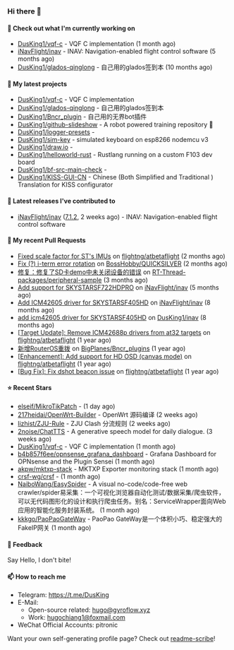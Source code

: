 ### Hi there 👋

#### 👷 Check out what I'm currently working on

- [DusKing1/vqf-c](https://github.com/DusKing1/vqf-c) - VQF C implementation (1 month ago)
- [iNavFlight/inav](https://github.com/iNavFlight/inav) - INAV: Navigation-enabled flight control software (5 months ago)
- [DusKing1/glados-qinglong](https://github.com/DusKing1/glados-qinglong) - 自己用的glados签到本 (10 months ago)

#### 🌱 My latest projects

- [DusKing1/vqf-c](https://github.com/DusKing1/vqf-c) - VQF C implementation
- [DusKing1/glados-qinglong](https://github.com/DusKing1/glados-qinglong) - 自己用的glados签到本
- [DusKing1/Bncr_plugin](https://github.com/DusKing1/Bncr_plugin) - 自己用的无界bot插件
- [DusKing1/github-slideshow](https://github.com/DusKing1/github-slideshow) - A robot powered training repository :robot:
- [DusKing1/logger-presets](https://github.com/DusKing1/logger-presets) - 
- [DusKing1/sim-key](https://github.com/DusKing1/sim-key) - simulated keyboard on esp8266 nodemcu v3
- [DusKing1/draw.io](https://github.com/DusKing1/draw.io) - 
- [DusKing1/helloworld-rust](https://github.com/DusKing1/helloworld-rust) - Rustlang running on a custom F103 dev board
- [DusKing1/bf-src-main-check](https://github.com/DusKing1/bf-src-main-check) - 
- [DusKing1/KISS-GUI-CN](https://github.com/DusKing1/KISS-GUI-CN) - Chinese (Both Simplified and Traditional ) Translation for KISS configurator

#### 🔭 Latest releases I've contributed to

- [iNavFlight/inav](https://github.com/iNavFlight/inav) ([7.1.2](https://github.com/iNavFlight/inav/releases/tag/7.1.2), 2 weeks ago) - INAV: Navigation-enabled flight control software

#### 🔨 My recent Pull Requests

- [Fixed scale factor for ST&#39;s IMUs](https://github.com/flightng/atbetaflight/pull/63) on [flightng/atbetaflight](https://github.com/flightng/atbetaflight) (2 months ago)
- [Fix (?) i-term error rotation](https://github.com/BossHobby/QUICKSILVER/pull/115) on [BossHobby/QUICKSILVER](https://github.com/BossHobby/QUICKSILVER) (2 months ago)
- [修复：修复了SD卡demo中未关闭设备的错误](https://github.com/RT-Thread-packages/peripheral-sample/pull/32) on [RT-Thread-packages/peripheral-sample](https://github.com/RT-Thread-packages/peripheral-sample) (3 months ago)
- [Add support for SKYSTARSF722HDPRO](https://github.com/iNavFlight/inav/pull/9630) on [iNavFlight/inav](https://github.com/iNavFlight/inav) (5 months ago)
- [Add ICM42605 driver for SKYSTARSF405HD](https://github.com/iNavFlight/inav/pull/9370) on [iNavFlight/inav](https://github.com/iNavFlight/inav) (8 months ago)
- [add icm42605 driver for SKYSTARSF405HD](https://github.com/DusKing1/inav/pull/83) on [DusKing1/inav](https://github.com/DusKing1/inav) (8 months ago)
- [[Target Update]: Remove ICM42688p drivers from at32 targets](https://github.com/flightng/atbetaflight/pull/57) on [flightng/atbetaflight](https://github.com/flightng/atbetaflight) (1 year ago)
- [新增RouterOS重拨](https://github.com/BigPlanes/Bncr_plugins/pull/6) on [BigPlanes/Bncr_plugins](https://github.com/BigPlanes/Bncr_plugins) (1 year ago)
- [[Enhancement]: Add support for HD OSD (canvas mode)](https://github.com/flightng/atbetaflight/pull/54) on [flightng/atbetaflight](https://github.com/flightng/atbetaflight) (1 year ago)
- [[Bug Fix]: Fix dshot beacon issue](https://github.com/flightng/atbetaflight/pull/46) on [flightng/atbetaflight](https://github.com/flightng/atbetaflight) (1 year ago)

#### ⭐ Recent Stars

- [elseif/MikroTikPatch](https://github.com/elseif/MikroTikPatch) -  (1 day ago)
- [217heidai/OpenWrt-Builder](https://github.com/217heidai/OpenWrt-Builder) - OpenWrt 源码编译 (2 weeks ago)
- [lizhist/ZJU-Rule](https://github.com/lizhist/ZJU-Rule) - ZJU Clash 分流规则 (2 weeks ago)
- [2noise/ChatTTS](https://github.com/2noise/ChatTTS) - A generative speech model for daily dialogue. (3 weeks ago)
- [DusKing1/vqf-c](https://github.com/DusKing1/vqf-c) - VQF C implementation (1 month ago)
- [b4b857f6ee/opnsense_grafana_dashboard](https://github.com/b4b857f6ee/opnsense_grafana_dashboard) - Grafana Dashboard for OPNsense and the Plugin Sensei (1 month ago)
- [akpw/mktxp-stack](https://github.com/akpw/mktxp-stack) - MKTXP Exporter monitoring stack (1 month ago)
- [crsf-wg/crsf](https://github.com/crsf-wg/crsf) -  (1 month ago)
- [NaiboWang/EasySpider](https://github.com/NaiboWang/EasySpider) - A visual no-code/code-free web crawler/spider易采集：一个可视化浏览器自动化测试/数据采集/爬虫软件，可以无代码图形化的设计和执行爬虫任务。别名：ServiceWrapper面向Web应用的智能化服务封装系统。 (1 month ago)
- [kkkgo/PaoPaoGateWay](https://github.com/kkkgo/PaoPaoGateWay) - PaoPao GateWay是一个体积小巧、稳定强大的FakeIP网关 (1 month ago)

#### 💬 Feedback

Say Hello, I don't bite!

#### 📫 How to reach me

- Telegram: https://t.me/DusKing
- E-Mail:
  - Open-source related: hugo@gyroflow.xyz
  - Work: hugochiang1@foxmail.com
- WeChat Official Accounts: pitronic

Want your own self-generating profile page? Check out [readme-scribe](https://github.com/muesli/readme-scribe)!

